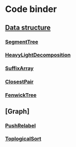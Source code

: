 # Code binder

## [Data structure](https://github.com/eggeek/code_binder/blob/master/DataStructure)
### [SegmentTree](https://github.com/eggeek/code_binder/blob/master/DataStructure/SegmentTree.cpp)
### [HeavyLightDecomposition](https://github.com/eggeek/code_binder/blob/master/DataStructure/HeavyLightDecomposition.cpp)
### [SuffixArray](https://github.com/eggeek/code_binder/blob/master/DataStructure/SuffixArray.cpp)
### [ClosestPair](https://github.com/eggeek/code_binder/blob/master/DataStructure/ClosestPair.cpp)
### [FenwickTree](https://github.com/eggeek/code_binder/blob/master/DataStructure/FenwickTree.cpp)

## [Graph]
### [PushRelabel](https://github.com/eggeek/code_binder/blob/master/Graph/PushRelabel.cpp)
### [ToplogicalSort](https://github.com/eggeek/code_binder/blob/master/Graph/ToplogicalSort.cpp)
